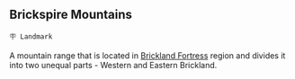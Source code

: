 ## Brickspire Mountains

`🪧 Landmark`

A mountain range that is located in [Brickland Fortress](<https://zeithalt.github.io/r/brickland_fortress.html>) region and divides it into two unequal parts - Western and Eastern Brickland.

<!---
keywords: brickland
aliases: 
-->